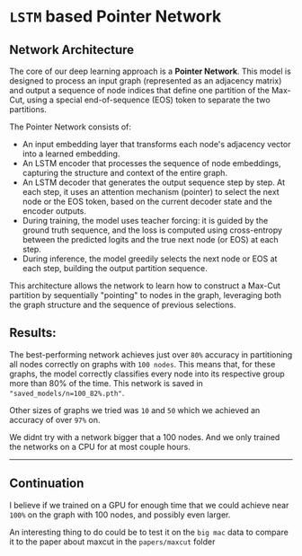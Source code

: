 
# `LSTM` based Pointer Network


## Network Architecture

The core of our deep learning approach is a **Pointer Network**. This model is designed to process an input graph (represented as an adjacency matrix) and output a sequence of node indices that define one partition of the Max-Cut, using a special end-of-sequence (EOS) token to separate the two partitions.

The Pointer Network consists of:
- An input embedding layer that transforms each node's adjacency vector into a learned embedding.
- An LSTM encoder that processes the sequence of node embeddings, capturing the structure and context of the entire graph.
- An LSTM decoder that generates the output sequence step by step. At each step, it uses an attention mechanism (pointer) to select the next node or the EOS token, based on the current decoder state and the encoder outputs.
- During training, the model uses teacher forcing: it is guided by the ground truth sequence, and the loss is computed using cross-entropy between the predicted logits and the true next node (or EOS) at each step.
- During inference, the model greedily selects the next node or EOS at each step, building the output partition sequence.

This architecture allows the network to learn how to construct a Max-Cut partition by sequentially "pointing" to nodes in the graph, leveraging both the graph structure and the sequence of previous selections.





## Results:
The best-performing network achieves just over `80%` accuracy in partitioning all nodes correctly on graphs with `100 nodes`. This means that, for these graphs, the model correctly classifies every node into its respective group more than 80% of the time. This network is saved in `"saved_models/n=100_82%.pth"`.

Other sizes of graphs we tried was `10` and `50` which we achieved an accuracy of over `97%` on.

We didnt try with a network bigger that a 100 nodes. And we only trained the networks on a CPU for at most couple hours.

---


## Continuation
I believe if we trained on a GPU for enough time that we could achieve near `100%` on the graph with 100 nodes, and possibly even larger.

An interesting thing to do could be to test it on the `big mac` data to compare it to the paper about maxcut in the `papers/maxcut` folder